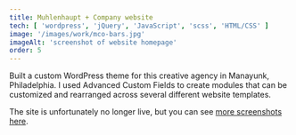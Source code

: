 ```yaml
---
title: Muhlenhaupt + Company website
tech: [ 'wordpress', 'jQuery', 'JavaScript', 'scss', 'HTML/CSS' ]
image: '/images/work/mco-bars.jpg'
imageAlt: 'screenshot of website homepage'
order: 5
---
```


Built a custom WordPress theme for this creative agency in Manayunk, Philadelphia. I used Advanced Custom Fields to create modules that can be customized and rearranged across several different website templates.

The site is unfortunately no longer live, but you can see [more screenshots here](https://www.behance.net/gallery/86935413/Muhlenhaupt-Company-website).